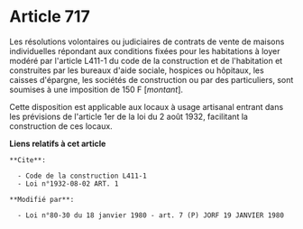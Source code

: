 # Article 717

Les résolutions volontaires ou judiciaires de contrats de vente de maisons individuelles répondant aux conditions fixées pour
les habitations à loyer modéré par l'article L411-1 du code de la construction et de l'habitation et construites par les
bureaux d'aide sociale, hospices ou hôpitaux, les caisses d'épargne, les sociétés de construction ou par des particuliers,
sont soumises à une imposition de 150 F [*montant*].

Cette disposition est applicable aux locaux à usage artisanal entrant dans les prévisions de l'article 1er de la loi du 2
août 1932, facilitant la construction de ces locaux.

**Liens relatifs à cet article**

	**Cite**:

	  - Code de la construction L411-1
	  - Loi n°1932-08-02 ART. 1

	**Modifié par**:

	  - Loi n°80-30 du 18 janvier 1980 - art. 7 (P) JORF 19 JANVIER 1980
